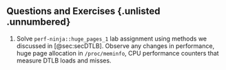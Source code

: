 ## Questions and Exercises {.unlisted .unnumbered}

1. Solve `perf-ninja::huge_pages_1` lab assignment using methods we discussed in [@sec:secDTLB]. Observe any changes in performance, huge page allocation in `/proc/meminfo`, CPU performance counters that measure DTLB loads and misses.